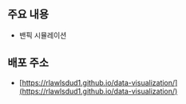 ## 주요 내용

- 밴픽 시뮬레이션

## 배포 주소

- [https://rlawlsdud1.github.io/data-visualization/](https://rlawlsdud1.github.io/data-visualization/)
